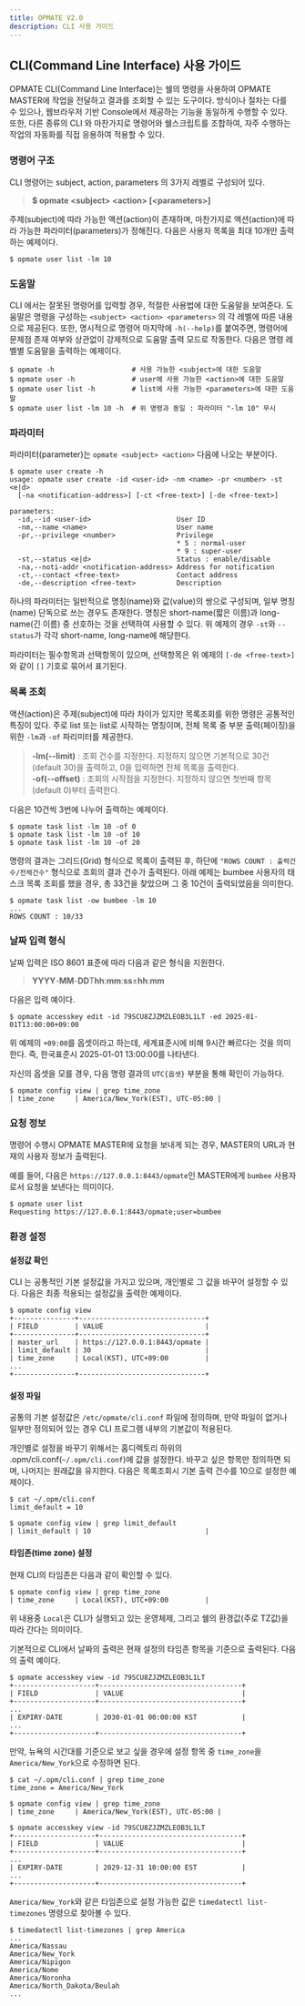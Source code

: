 ```yaml
---
title: OPMATE V2.0
description: CLI 사용 가이드
---
```


## CLI(Command Line Interface) 사용 가이드

OPMATE CLI(Command Line Interface)는 쉘의 명령을 사용하여 OPMATE MASTER에 작업을 전달하고 결과를 조회할 수 있는 도구이다.
방식이나 절차는 다를 수 있으나, 웹브라우저 기반 Console에서 제공하는 기능을 동일하게 수행할 수 있다.
또한, 다른 종류의 CLI 와 마찬가지로 명령어와 쉘스크립트를 조합하여, 자주 수행하는 작업의 자동화를 직접 응용하여 적용할 수 있다.

### 명령어 구조

CLI 명령어는 subject, action, parameters 의 3가지 레벨로 구성되어 있다.

>**$ opmate &lt;subject&gt; &lt;action&gt; [&lt;parameters&gt;]**

주제(subject)에 따라 가능한 액션(action)이 존재하며, 마찬가지로 액션(action)에 따라 가능한 파라미터(parameters)가 정해진다.
다음은 사용자 목록을 최대 10개만 출력하는 예제이다.

```
$ opmate user list -lm 10
```

### 도움말

CLI 에서는 잘못된 명령어를 입력할 경우, 적절한 사용법에 대한 도움말을 보여준다.
도움말은 명령을 구성하는 `<subject> <action> <parameters>` 의 각 레벨에 따른 내용으로 제공된다.
또한, 명시적으로 명령어 마지막에 `-h(--help)`를 붙여주면, 명령어에 문제점 존재 여부와 상관없이 강제적으로 도움말 출력 모드로 작동한다.
다음은 명령 레벨별 도움말을 출력하는 예제이다.

```
$ opmate -h                   # 사용 가능한 <subject>에 대한 도움말
$ opmate user -h              # user에 사용 가능한 <action>에 대한 도움말
$ opmate user list -h         # list에 사용 가능한 <parameters>에 대한 도움말
$ opmate user list -lm 10 -h  # 위 명령과 동일 : 파라미터 "-lm 10" 무시
```

### 파라미터

파라미터(parameter)는 `opmate <subject> <action>` 다음에 나오는 부분이다.

```
$ opmate user create -h
usage: opmate user create -id <user-id> -nm <name> -pr <number> -st <e|d>
  [-na <notification-address>] [-ct <free-text>] [-de <free-text>]

parameters:
  -id,--id <user-id>                     User ID
  -nm,--name <name>                      User name
  -pr,--privilege <number>               Privilege
                                         * 5 : normal-user
                                         * 9 : super-user
  -st,--status <e|d>                     Status : enable/disable
  -na,--noti-addr <notification-address> Address for notification
  -ct,--contact <free-text>              Contact address
  -de,--description <free-text>          Description
```

하나의 파라미터는 일반적으로 명칭(name)와 값(value)의 쌍으로 구성되며, 일부 명칭(name) 단독으로 쓰는 경우도 존재한다.
명칭은 short-name(짧은 이름)과 long-name(긴 이름) 중 선호하는 것을 선택하여 사용할 수 있다.
위 예제의 경우 `-st`와 `--status`가 각각 short-name, long-name에 해당한다.

파라미터는 필수항목과 선택항목이 있으며, 선택항목은 위 예제의 `[-de <free-text>]`와 같이 `[]` 기호로 묶어서 표기된다.

### 목록 조회

액션(action)은 주제(subject)에 따라 차이가 있지만 목록조회를 위한 명령은 공통적인 특징이 있다.
주로 list 또는 list로 시작하는 명칭이며, 전체 목록 중 부분 출력(페이징)을 위한 `-lm`과 `-of` 파리미터를 제공한다.

>**-lm(--limit)** : 조회 건수를 지정한다. 지정하지 않으면 기본적으로 30건(default 30)을 출력하고, 0을 입력하면 전체 목록을 출력한다.<br>
>**-of(--offset)** : 조회의 시작점을 지정한다. 지정하지 않으면 첫번째 항목(default 0)부터 출력한다.

다음은 10건씩 3번에 나누어 출력하는 예제이다.

```
$ opmate task list -lm 10 -of 0
$ opmate task list -lm 10 -of 10
$ opmate task list -lm 10 -of 20
```

명령의 결과는 그리드(Grid) 형식으로 목록이 출력된 후, 하단에 `"ROWS COUNT : 출력건수/전체건수"` 형식으로 조회의 결과 건수가 출력된다.
아래 예제는 bumbee 사용자의 태스크 목록 조회를 했을 경우, 총 33건을 찾았으며 그 중 10건이 출력되었음을 의미한다.

```
$ opmate task list -ow bumbee -lm 10
...
ROWS COUNT : 10/33
```

### 날짜 입력 형식

날짜 입력은 ISO 8601 표준에 따라 다음과 같은 형식을 지원한다.

>**YYYY**-**MM**-**DD**T**hh**:**mm**:**ss**±**hh**:**mm**

다음은 입력 예이다.

```
$ opmate accesskey edit -id 79SCU8ZJZMZLEOB3L1LT -ed 2025-01-01T13:00:00+09:00
```

위 예제의 `+09:00`를 옵셋이라고 하는데, 세계표준시에 비해 9시간 빠르다는 것을 의미한다.
즉, 한국표준시 2025-01-01 13:00:00를 나타낸다.

자신의 옵셋을 모를 경우, 다음 명령 결과의 `UTC{옵셋}` 부분을 통해 확인이 가능하다.

```
$ opmate config view | grep time_zone
| time_zone     | America/New_York(EST), UTC-05:00 |
```

### 요청 정보

명령어 수행시 OPMATE MASTER에 요청을 보내게 되는 경우, MASTER의 URL과 현재의 사용자 정보가 출력된다.

예를 들어, 다음은 `https://127.0.0.1:8443/opmate`인 MASTER에게 `bumbee` 사용자로서 요청을 보낸다는 의미이다.

```
$ opmate user list
Requesting https://127.0.0.1:8443/opmate;user=bumbee
```

### 환경 설정

#### 설정값 확인

CLI 는 공통적인 기본 설정값을 가지고 있으며, 개인별로 그 값을 바꾸어 설정할 수 있다.
다음은 최종 적용되는 설정값을 출력한 예제이다.

```
$ opmate config view
+---------------+-------------------------------+
| FIELD         | VALUE                         |
+---------------+-------------------------------+
| master_url    | https://127.0.0.1:8443/opmate |
| limit_default | 30                            |
| time_zone     | Local(KST), UTC+09:00         |
...
+---------------+-------------------------------+
```

#### 설정 파일

공통의 기본 설정값은 `/etc/opmate/cli.conf` 파일에 정의하며, 만약 파일이 없거나 일부만 정의되어 있는 경우 CLI 프로그램 내부의 기본값이 적용된다.

개인별로 설정을 바꾸기 위해서는 홈디렉토리 하위의 .opm/cli.conf(`~/.opm/cli.conf`)에 값을 설정한다.
바꾸고 싶은 항목만 정의하면 되며, 나머지는 원래값을 유지한다.
다음은 목록조회시 기본 출력 건수를 10으로 설정한 예제이다.

```
$ cat ~/.opm/cli.conf
limit_default = 10

$ opmate config view | grep limit_default
| limit_default | 10                            |
```

#### 타임존(time zone) 설정

현재 CLI의 타임존은 다음과 같이 확인할 수 있다.

```
$ opmate config view | grep time_zone
| time_zone     | Local(KST), UTC+09:00         |
```

위 내용중 `Local`은 CLI가 실행되고 있는 운영체제, 그리고 쉘의 환경값(주로 TZ값)을 따라 간다는 의미이다.

기본적으로 CLI에서 날짜의 출력은 현재 설정의 타임존 항목을 기준으로 출력된다. 다음의 출력 예이다.

```
$ opmate accesskey view -id 79SCU8ZJZMZLEOB3L1LT
+--------------------+-----------------------------------+
| FIELD              | VALUE                             |
+--------------------+-----------------------------------+
...
| EXPIRY-DATE        | 2030-01-01 00:00:00 KST           |
...
+--------------------+-----------------------------------+
```

만약, 뉴욕의 시간대를 기준으로 보고 싶을 경우에 설정 항목 중 `time_zone`을 `America/New_York`으로 수정하면 된다.

```
$ cat ~/.opm/cli.conf | grep time_zone
time_zone = America/New_York

$ opmate config view | grep time_zone
| time_zone     | America/New_York(EST), UTC-05:00 |

$ opmate accesskey view -id 79SCU8ZJZMZLEOB3L1LT
+--------------------+-----------------------------------+
| FIELD              | VALUE                             |
+--------------------+-----------------------------------+
...
| EXPIRY-DATE        | 2029-12-31 10:00:00 EST           |
...
+--------------------+-----------------------------------+
```

`America/New_York`와 같은 타임존으로 설정 가능한 값은 `timedatectl list-timezones` 명령으로 찾아볼 수 있다.

```
$ timedatectl list-timezones | grep America
...
America/Nassau
America/New_York
America/Nipigon
America/Nome
America/Noronha
America/North_Dakota/Beulah
...
```